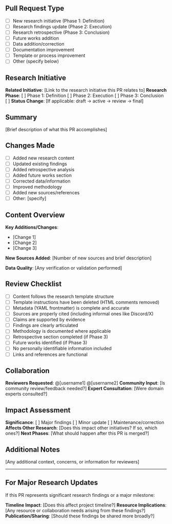 ## Pull Request Type
- [ ] New research initiative (Phase 1: Definition)
- [ ] Research findings update (Phase 2: Execution)
- [ ] Research retrospective (Phase 3: Conclusion)
- [ ] Future works addition
- [ ] Data addition/correction
- [ ] Documentation improvement
- [ ] Template or process improvement
- [ ] Other (specify below)

## Research Initiative
**Related Initiative**: [Link to the research initiative this PR relates to]
**Research Phase**: [ ] Phase 1: Definition [ ] Phase 2: Execution [ ] Phase 3: Conclusion [ ]
**Status Change**: [If applicable: draft → active → review → final]

## Summary
[Brief description of what this PR accomplishes]

## Changes Made
- [ ] Added new research content
- [ ] Updated existing findings
- [ ] Added retrospective analysis
- [ ] Added future works section
- [ ] Corrected data/information
- [ ] Improved methodology
- [ ] Added new sources/references
- [ ] Other: [specify]

## Content Overview
**Key Additions/Changes**:
- [Change 1]
- [Change 2]
- [Change 3]

**New Sources Added**: [Number of new sources and brief description]

**Data Quality**: [Any verification or validation performed]

## Review Checklist
- [ ] Content follows the research template structure
- [ ] Template instructions have been deleted (HTML comments removed)
- [ ] Metadata (YAML frontmatter) is complete and accurate
- [ ] Sources are properly cited (including informal ones like Discord/X)
- [ ] Claims are supported by evidence
- [ ] Findings are clearly articulated
- [ ] Methodology is documented where applicable
- [ ] Retrospective section completed (if Phase 3)
- [ ] Future works identified (if Phase 3)
- [ ] No personally identifiable information included
- [ ] Links and references are functional

## Collaboration
**Reviewers Requested**: @[username1] @[username2]
**Community Input**: [Is community review/feedback needed?]
**Expert Consultation**: [Were domain experts consulted?]

## Impact Assessment
**Significance**: [ ] Major findings [ ] Minor update [ ] Maintenance/correction
**Affects Other Research**: [Does this impact other initiatives? If so, which ones?]
**Next Phases**: [What should happen after this PR is merged?]

## Additional Notes
[Any additional context, concerns, or information for reviewers]

---

## For Major Research Updates
If this PR represents significant research findings or a major milestone:

**Timeline Impact**: [Does this affect project timeline?]
**Resource Implications**: [Any resource or collaboration needs arising from these findings?]
**Publication/Sharing**: [Should these findings be shared more broadly?] 